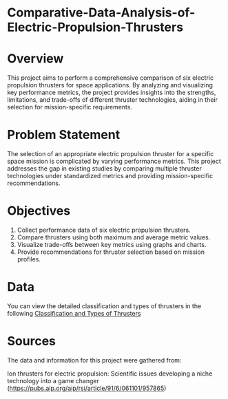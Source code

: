 # Comparative-Data-Analysis-of-Electric-Propulsion-Thrusters
# Overview
This project aims to perform a comprehensive comparison of six electric propulsion thrusters for space applications. By analyzing and visualizing key performance metrics, the project provides insights into the strengths, limitations, and trade-offs of different thruster technologies, aiding in their selection for mission-specific requirements.

# Problem Statement
The selection of an appropriate electric propulsion thruster for a specific space mission is complicated by varying performance metrics. This project addresses the gap in existing studies by comparing multiple thruster technologies under standardized metrics and providing mission-specific recommendations.

# Objectives
1. Collect performance data of six electric propulsion thrusters.
2. Compare thrusters using both maximum and average metric values.
3. Visualize trade-offs between key metrics using graphs and charts.
4. Provide recommendations for thruster selection based on mission profiles.

# Data
You can view the detailed classification and types of thrusters in the following [Classification and Types of Thrusters](./Classification%20and%20types%20of%20Thrusters.pdf)


# Sources
The data and information for this project were gathered from:

Ion thrusters for electric propulsion: Scientific issues developing a niche technology into a game changer (https://pubs.aip.org/aip/rsi/article/91/6/061101/957865)
